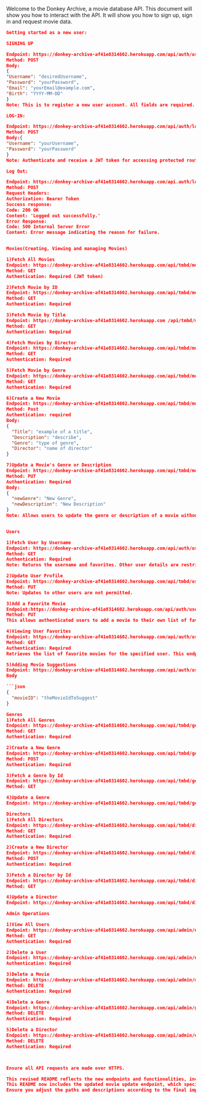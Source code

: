 Welcome to the Donkey Archive, a movie database API. This document will show you how to interact with the API. It will show you how to sign up, sign in and request movie data.

````json
Getting started as a new user:

SIGNING UP

Endpoint: https://donkey-archive-af41e8314602.herokuapp.com/api/auth/users
Method: POST
Body:
{
"Username": "desiredUsername",
"Password": "yourPassword",
"Email": "yourEmail@example.com",
"Birth": "YYYY-MM-DD"
}
Note: This is to register a new user account. All fields are required.

LOG-IN:

Endpoint: https://donkey-archive-af41e8314602.herokuapp.com/api/auth/login
Method: POST
Body:{
"Username": "yourUsername",
"Password": "yourPassword"
}
Note: Authenticate and receive a JWT token for accessing protected routes.

Log Out:

Endpoint: https://donkey-archive-af41e8314602.herokuapp.com/api.auth/logout
Method: POST
Request Headers:
Authorization: Bearer Token
Success response:
Code: 200 OK
Content: 'Logged out successfully.'
Error Response:
Code: 500 Internal Server Error
Content: Error message indicating the reason for failure.


Movies(Creating, Viewing and managing Movies)

1)Fetch All Movies
Endpoint: https://donkey-archive-af41e8314602.herokuapp.com/api/tmbd/movies
Method: GET
Authentication: Required (JWT token)

2)Fetch Movie by ID
Endpoint: https://donkey-archive-af41e8314602.herokuapp.com/api/tmbd/movies/:id
Method: GET
Authentication: Required

3)Fetch Movie by Title
Endpoint: https://donkey-archive-af41e8314602.herokuapp.com /api/tmbd/movies/title/:title
Method: GET
Authentication: Required

4)Fetch Movies by Director
Endpoint: https://donkey-archive-af41e8314602.herokuapp.com/api/tmbd/movies/director/:director
Method: GET
Authentication: Required

5)Fetch Movie by Genre
Endpoint: https://donkey-archive-af41e8314602.herokuapp.com/api/tmbd/movies/genre/:genre
Method: GET
Authentication: Required

6)Create a New Movie
Endpoint: https://donkey-archive-af41e8314602.herokuapp.com/api/tmbd/movies
Method: Post
Authentication: required
Body:
{
  "Title": "example of a title",
  "Description": "describe",
  "Genre": "type of genre",
  "Director": "name of director"
}

7)Update a Movie's Genre or Description
Endpoint: https://donkey-archive-af41e8314602.herokuapp.com/api/tmbd/movies/:id
Method: PUT
Authentication: Required
Body:
{
  "newGenre": "New Genre",
  "newDescription": "New Description"
}
Note: Allows users to update the genre or description of a movie without altering existing data.


Users

1)Fetch User by Username
Endpoint: https://donkey-archive-af41e8314602.herokuapp.com/api/auth/users/:username
Method: GET
Authentication: Required
Note: Returns the username and favorites. Other user details are restricted.

2)Update User Profile
Endpoint: https://donkey-archive-af41e8314602.herokuapp.com/api/tmbd/users/:username
Method: PUT
Note: Updates to other users are not permitted.

3)Add a Favorite Movie
Endpoint:https://donkey-archive-af41e8314602.herokuapp.com/api/auth/users/:username/movies/:movieId/favorites
Method: PUT
This allows authenticated users to add a movie to their own list of favorites.

4)Viewing User Favorites
Endpoint: https://donkey-archive-af41e8314602.herokuapp.com/api/auth/users/:username/favorites
Method: GET
Authentication: Required
Retrieves the list of favorite movies for the specified user. This endpoint is open to all users for viewing others' favorites but restricts detailed information to the owner of the profile.

5)Adding Movie Suggestions
Endpoint: https://donkey-archive-af41e8314602.herokuapp.com/api/auth/users/:username/suggestions
Body

```json
{
  "movieID": "theMovieIdToSuggest"
}

Genres
1)Fetch All Genres
Endpoint: https://donkey-archive-af41e8314602.herokuapp.com/api/tmbd/genres
Method: GET
Authentication: Required

2)Create a New Genre
Endpoint: https://donkey-archive-af41e8314602.herokuapp.com/api/tmbd/genres
Method: POST
Authentication: Required

3)Fetch a Genre by Id
Endpoint: https://donkey-archive-af41e8314602.herokuapp.com/api/tmbd/genres/:id
Method: GET

4)Update a Genre
Endpoint: https://donkey-archive-af41e8314602.herokuapp.com/api/tmbd/genres/:id

Directors
1)Fetch All Directors
Endpoint: https://donkey-archive-af41e8314602.herokuapp.com/api/tmbd/directors
Method: GET
Authentication: Required

2)Create a New Director
Endpoint: https://donkey-archive-af41e8314602.herokuapp.com/api/tmbd/directors
Method: POST
Authentication: Required

3)Fetch a Director by Id
Endpoint: https://donkey-archive-af41e8314602.herokuapp.com/api/tmbd/directors/:id
Method: GET

4)Update a Director
Endpoint: https://donkey-archive-af41e8314602.herokuapp.com/api/tmbd/directors/:id

Admin Operations

1)View All Users
Endpoint: https://donkey-archive-af41e8314602.herokuapp.com/api/admin/users
Method: GET
Authentication: Required

2)Delete a User
Endpoint: https://donkey-archive-af41e8314602.herokuapp.com/api/admin/users/:username
Authentication: Required

3)Delete a Movie
Endpoint: https://donkey-archive-af41e8314602.herokuapp.com/api/admin/movies/:id
Method: DELETE
Authentication: Required

4)Delete a Genre
Endpoint: https://donkey-archive-af41e8314602.herokuapp.com/api/admin/genres/:id
Method: DELETE
Authentication: Required

5)Delete a Director
Endpoint: https://donkey-archive-af41e8314602.herokuapp.com/api/admin/directors/:id
Method: DELETE
Authentication: Required



Ensure all API requests are made over HTTPS.

This revised README reflects the new endpoints and functionalities, including the more granular control over user data visibility and the addition of movie suggestions.
This README now includes the updated movie update endpoint, which specifically allows users to update a movie's genre or description, ensuring that users cannot remove existing information or make other unrestricted modifications.
Ensure you adjust the paths and descriptions according to the final implementation details of your API.

````
